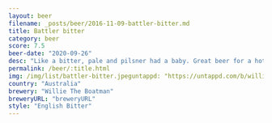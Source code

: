 ```yaml
---
layout: beer
filename: _posts/beer/2016-11-09-battler-bitter.md
title: Battler bitter
category: beer
score: 7.5
beer-date: "2020-09-26"
desc: "Like a bitter, pale and pilsner had a baby. Great beer for a hot day"
permalink: /beer/:title.html
img: /img/list/battler-bitter.jpeguntappd: "https://untappd.com/b/willie-the-boatman-battler-bitter--ramblin-rascals-exclusive-/2215153"
country: "Australia"
brewery: "Willie The Boatman"
breweryURL: "breweryURL"
style: "English Bitter"
---
```

